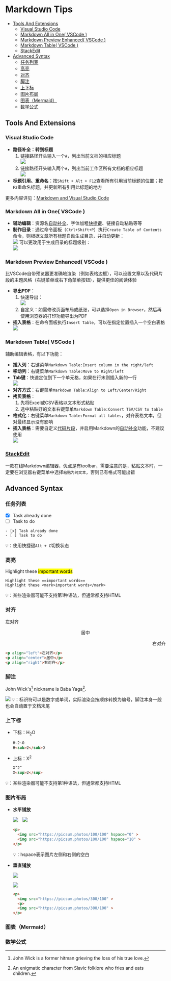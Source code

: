 # Markdown Tips

- [Tools And Extensions](#tools-and-extensions)
  - [Visual Studio Code](#visual-studio-code)
  - [Markdown All in One( VSCode )](#markdown-all-in-one-vscode-)
  - [Markdown Preview Enhanced( VSCode )](#markdown-preview-enhanced-vscode-)
  - [Markdown Table( VSCode )](#markdown-table-vscode-)
  - [StackEdit](#stackedit)
- [Advanced Syntax](#advanced-syntax)
  - [任务列表](#任务列表)
  - [高亮](#高亮)
  - [对齐](#对齐)
  - [脚注](#脚注)
  - [上下标](#上下标)
  - [图片布局](#图片布局)
  - [图表（Mermaid）](#图表mermaid)
  - [数学公式](#数学公式)



## Tools And Extensions

### Visual Studio Code
- **路径补全：转到标题**
  1. 链接路径开头输入一个`#`，列出当前文档的相应标题  
  ![](https://code.visualstudio.com/assets/docs/languages/Markdown/path-completions-header.png)
  2. 链接路径开头输入两个`#`，列出当前工作区所有文档的相应标题  
  ![](https://code.visualstudio.com/assets/docs/languages/Markdown/md-workspace-header-suggestion.png)
- **标题引用、重命名**：按`Shift + Alt + F12`查看所有引用当前标题的位置；按`F2`重命名标题，并更新所有引用此标题的地方

更多内容详见：[Markdown and Visual Studio Code](https://code.visualstudio.com/docs/languages/markdown)


### Markdown All in One( VSCode )
- **辅助编辑**：资源名[自动补全](https://marketplace.visualstudio.com/items?itemName=yzhang.markdown-all-in-one#auto-completions)、字体加粗[快捷键](https://marketplace.visualstudio.com/items?itemName=yzhang.markdown-all-in-one#keyboard-shortcuts-1)、链接自动粘贴等等
- **制作目录**：通过命令面板（`Ctrl+Shift+P`）执行`Create Table of Contents`命令，则根据文章所有标题自动生成目录，并自动更新：  
![](./img/MD_CreateTOC.png)
可以更改用于生成目录的标题级别：  
![](./img/MD_TOCLevels.png)

### Markdown Preview Enhanced( VSCode )
比VSCode自带预览器更准确地渲染（例如表格边框），可以设置文章以及代码片段的主题风格（右键菜单或右下角菜单按钮），提供更佳的阅读体验
- **导出PDF**：
  1. 快速导出：  
  ![](./img/MD_ExportPDF.png)
  2. 自定义：如需修改页面布局或纸张，可以选择`Open in Browser`，然后再使用浏览器的打印功能导出为PDF
- **插入表格**：在命令面板执行`Insert Table`，可以在指定位置插入一个空白表格  
![](./img/MD_InsertTable.png)

### Markdown Table( VSCode )  
辅助编辑表格，有以下功能：
- **插入列**：右键菜单`Markdown Table:Insert column in the right/left`
- **移动列**：右键菜单`Markdown Table:Move to Right/left`
- **Tab键**：快速定位到下一个单元格，如果在行末则插入新的一行  
  ![](./img/MD_TableTab.gif)
- **对齐方式**：右键菜单`Markdown Table:Align to Left/Center/Right`
- **拷贝表格**：
  1. 先将Excel或CSV表格以文本形式粘贴
  2. 选中粘贴好的文本右键菜单`Markdown Table:Convert TSV/CSV to table`
- **格式化**：右键菜单`Markdown Table:Format all tables`，对齐表格文本，但对最终显示没有影响
- **插入表格**：需要自定义[代码片段](https://marketplace.visualstudio.com/items?itemName=TakumiI.markdowntable#add-a-snippet-to-create-a-simple-table)，并启用Markdown的[自动补全](https://marketplace.visualstudio.com/items?itemName=TakumiI.markdowntable#enable-snippets-suggestion)功能，不建议使用  
![](./img/MD_TableSnippet.png)

### [StackEdit](https://stackedit.io/app#)  
一款在线Markdown编辑器，优点是有toolbar，需要注意的是，粘贴文本时，一定要在浏览器右键菜单中选择`粘贴为纯文本`，否则已有格式可能出错


## Advanced Syntax

### 任务列表
- [x] Task already done
- [ ] Task to do

```
- [x] Task already done
- [ ] Task to do
```
💡：使用快捷键`Alt + C`切换状态

### 高亮
Highlight these <mark>important words</mark>

```
Highlight these ==important words==
Highlight these <mark>important words</mark>
```
💡：某些渲染器可能不支持第1种语法，但通常都支持HTML

### 对齐
<p align="left">左对齐</p>
<p align="center">居中</p>
<p align="right">右对齐</p>

```html
<p align="left">左对齐</p>
<p align="center">居中</p>
<p align="right">右对齐</p>
```

### 脚注

John Wick's[^1] nickname is Baba Yaga[^yaga].

[^1]: John Wick is a former hitman grieving the loss of his true love.
[^yaga]: An enigmatic character from Slavic folklore who fries and eats children.

![](./img/MD_Footnotes.png)
💡：标识符可以是数字或单词，实际渲染会按顺序转换为编号，脚注本身一般也会自动置于文档末尾

### 上下标
- 下标：H<sub>2</sub>O
  ```html
  H~2~O
  H<sub>2</sub>O
  ```
- 上标：X<sup>2</sup>
  ```html
  X^2^
  X<sup>2</sup>
  ```
💡：某些渲染器可能不支持第1种语法，但通常都支持HTML

### 图片布局
- **水平铺放**
  <p>
    <img src="https://picsum.photos/100/100" hspace="0" >
    <img src="https://picsum.photos/100/100" hspace="10" >
  </p>

  ```html
  <p>
    <img src="https://picsum.photos/100/100" hspace="0" >
    <img src="https://picsum.photos/100/100" hspace="10" >
  </p>
  ```
  💡：hspace表示图片左侧和右侧的空白

- **垂直铺放**
  <p>
    <img src="https://picsum.photos/300/100" >
    <p>
    <img src="https://picsum.photos/300/100" >
  </p>

  ```html
  <p>
    <img src="https://picsum.photos/300/100" >
    <p>
    <img src="https://picsum.photos/300/100" >
  </p>
  ```

### 图表（Mermaid）


### 数学公式
